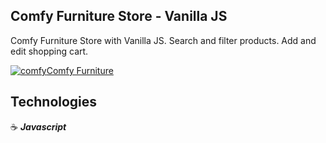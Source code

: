 ## Comfy Furniture Store - Vanilla JS

Comfy Furniture Store with Vanilla JS. Search and filter products. Add and edit shopping cart.

<a href="https://comfy-furniture-jg.netlify.app/" target="_blank"><img src="![comfy](https://user-images.githubusercontent.com/43181662/157460379-8e8aa40c-ad38-4f44-bc4d-e534fdca1c8b.png)" title="comfy"/>Comfy Furniture</a>

## Technologies

:coffee: **_Javascript_**
